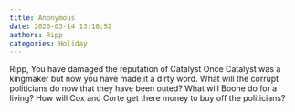 ```yaml
---
title: Anonymous
date: 2020-03-14 13:10:52
authors: Ripp
categories: Holiday
---
```


 Ripp,
You have damaged the reputation of Catalyst
Once Catalyst was a kingmaker but now you have made it a dirty word.
What will the corrupt politicians do now that they have been outed?   What will Boone do for a living?
How will Cox and Corte get there money to buy off the politicians?